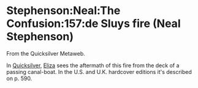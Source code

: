 
# Stephenson:Neal:The Confusion:157:de Sluys fire (Neal Stephenson)

From the Quicksilver Metaweb.

In [Quicksilver](/quicksilver), [Eliza](/eliza-de-la-zeur) sees the aftermath of this fire from the deck of a passing canal-boat. In the U.S. and U.K. hardcover editions it's described on p. 590.
